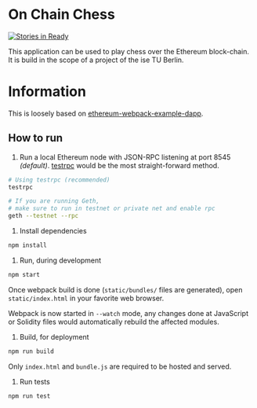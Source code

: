 # On Chain Chess
 
[![Stories in Ready](https://badge.waffle.io/ise-ethereum/on-chain-chess.svg?label=ready&title=Ready)](http://waffle.io/ise-ethereum/on-chain-chess)
 
This application can be used to play chess over the Ethereum block-chain.
It is build in the scope of a project of the ise TU Berlin.

# Information

This is loosely based on [ethereum-webpack-example-dapp](https://github.com/uzyn/ethereum-webpack-example-dapp).

## How to run

1. Run a local Ethereum node with JSON-RPC listening at port 8545 _(default)_. [testrpc](https://github.com/ethereumjs/testrpc) would be the most straight-forward method.

  ```bash
  # Using testrpc (recommended)
  testrpc

  # If you are running Geth, 
  # make sure to run in testnet or private net and enable rpc
  geth --testnet --rpc
  ```

1. Install dependencies

  ```bash
  npm install
  ```

1. Run, during development

  ```bash
  npm start
  ```

  Once webpack build is done (`static/bundles/` files are generated), open `static/index.html` in your favorite web browser.

  Webpack is now started in `--watch` mode, any changes done at JavaScript or Solidity files would automatically rebuild the affected modules.

1. Build, for deployment

  ```bash
  npm run build
  ```

  Only `index.html` and `bundle.js` are required to be hosted and served.

1. Run tests

  ```bash
  npm run test
  ```
